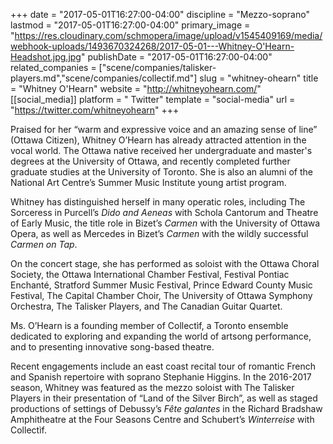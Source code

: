 +++
date = "2017-05-01T16:27:00-04:00"
discipline = "Mezzo-soprano"
lastmod = "2017-05-01T16:27:00-04:00"
primary_image = "https://res.cloudinary.com/schmopera/image/upload/v1545409169/media/webhook-uploads/1493670324268/2017-05-01---Whitney-O'Hearn-Headshot.jpg.jpg"
publishDate = "2017-05-01T16:27:00-04:00"
related_companies = ["scene/companies/talisker-players.md","scene/companies/collectif.md"]
slug = "whitney-ohearn"
title = "Whitney O&#039;Hearn"
website = "http://whitneyohearn.com/"
[[social_media]]
platform = " Twitter"
template = "social-media"
url = "https://twitter.com/whitneyohearn"
+++

Praised for her “warm and expressive voice and an amazing sense of line” (Ottawa Citizen), Whitney O’Hearn has already attracted attention in the vocal world. The Ottawa native received her undergraduate and master's degrees at the University of Ottawa, and recently completed further graduate studies at the University of Toronto. She is also an alumni of the National Art Centre’s Summer Music Institute young artist program.

Whitney has distinguished herself in many operatic roles, including The Sorceress in Purcell’s *Dido and Aeneas* with Schola Cantorum and Theatre of Early Music, the title role in Bizet’s *Carmen* with the University of Ottawa Opera, as well as Mercedes in Bizet’s *Carmen* with the wildly successful *Carmen on Tap*.

On the concert stage, she has performed as soloist with the Ottawa Choral Society, the Ottawa International Chamber Festival, Festival Pontiac Enchanté, Stratford Summer Music Festival, Prince Edward County Music Festival, The Capital Chamber Choir, The University of Ottawa Symphony Orchestra, The Talisker Players, and The Canadian Guitar Quartet.

Ms. O’Hearn is a founding member of Collectìf, a Toronto ensemble dedicated to exploring and expanding the world of artsong performance, and to presenting innovative song-based theatre.

Recent engagements include an east coast recital tour of romantic French and Spanish repertoire with soprano Stephanie Higgins. In the 2016-2017 season, Whitney was featured as the mezzo soloist with The Talisker Players in their presentation of “Land of the Silver Birch”, as well as staged productions of settings of Debussy’s *Fête galantes* in the Richard Bradshaw Amphitheatre at the Four Seasons Centre and Schubert’s *Winterreise* with Collectìf.
